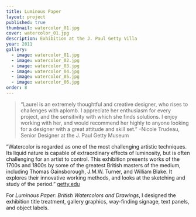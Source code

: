 ```yaml
---
title: Luminous Paper
layout: project
published: true
thumbnail: watercolor_01.jpg
cover: watercolor_01.jpg
description: Exhibition at the J. Paul Getty Villa
year: 2011
gallery: 
  - image: watercolor_01.jpg
  - image: watercolor_02.jpg
  - image: watercolor_03.jpg
  - image: watercolor_04.jpg
  - image: watercolor_05.jpg
  - image: watercolor_06.jpg
order: 8
---
```


> “Laurel is an extremely thoughtful and creative designer, who rises to challenges with aplomb. I appreciate her enthusiasm for every project, and the sensitivity with which she finds solutions. I enjoy working with her, and would recommend her highly to anyone looking for a designer with a great attitude and skill set.” 
	–Nicole Trudeau, Senior Designer at the J. Paul Getty Museum

”Watercolor is regarded as one of the most challenging artistic techniques. Its liquid nature is capable of extraordinary effects of luminosity, but is often challenging for an artist to control. This exhibition presents works of the 1700s and 1800s by some of the greatest British masters of the medium, including Thomas Gainsborough, J.M.W. Turner, and William Blake. It explores their innovative working methods, and looks at the sketching and study of the period.” [getty.edu](http://www.getty.edu/art/exhibitions/luminous_paper/)

For _Luminous Paper: British Watercolors and Drawings_, I designed the exhibition title treatment, gallery graphics, way-finding signage, text panels, and object labels.
